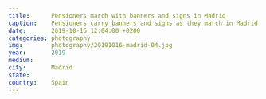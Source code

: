 ```yaml
---
title:  	Pensioners march with banners and signs in Madrid
caption:	Pensioners carry banners and signs as they march in Madrid to protest threats to public pensions
date:   	2019-10-16 12:04:00 +0200
categories: photography
img:		photography/20191016-madrid-04.jpg
year:		2019
medium:
city:		Madrid
state:
country:	Spain
---
```

